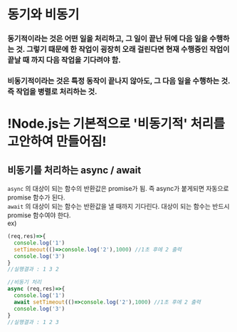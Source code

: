 # 동기와 비동기  
### 동기적이라는 것은 어떤 일을 처리하고, 그 일이 끝난 뒤에 다음 일을 수행하는 것. 그렇기 때문에 한 작업이 굉장히 오래 걸린다면 현재 수행중인 작업이 끝날 때 까지 다음 작업을 기다려야 함.     
### 비동기적이라는 것은 특정 동작이 끝나지 않아도, 그 다음 일을 수행하는 것. 즉 작업을 병렬로 처리하는 것.    
#  !Node.js는 기본적으로 '비동기적' 처리를 고안하여 만들어짐!    
## 비동기를 처리하는 async / await  
`async` 의 대상이 되는 함수의 반환값은 promise가 됨. 즉 async가 붙게되면 자동으로 promise 함수가 된다.  
`await` 의 대상이 되는 함수는 반환값을 낼 때까지 기다린다. 대상이 되는 함수는 반드시 promise 함수여야 한다.  
ex)  
```javascript
(req,res)=>{
  console.log('1')
  setTimeout(()=>console.log('2'),1000) //1초 후에 2 출력
  console.log('3')
}
//실행결과 : 1 3 2
``` 
```javascript
//비동기 처리 
async (req,res)=>{
  console.log('1')
  await setTimeout(()=>console.log('2'),1000) //1초 후에 2 출력
  console.log('3')
}
//실행결과 : 1 2 3
```  
